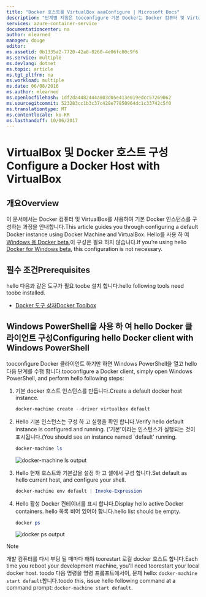 ```yaml
---
title: "Docker 호스트를 VirtualBox aaaConfigure | Microsoft Docs"
description: "단계별 지침은 tooconfigure 기본 Docker는 Docker 컴퓨터 및 VirtualBox 사용 하 여 인스턴스"
services: azure-container-service
documentationcenter: na
author: mlearned
manager: douge
editor: 
ms.assetid: 0b1335a2-7720-42a8-8260-4e06fc00c9f6
ms.service: multiple
ms.devlang: dotnet
ms.topic: article
ms.tgt_pltfrm: na
ms.workload: multiple
ms.date: 06/08/2016
ms.author: mlearned
ms.openlocfilehash: 1df2da4482444a803d05e413e019edcc57269062
ms.sourcegitcommit: 523283cc1b3c37c428e77850964dc1c33742c5f0
ms.translationtype: MT
ms.contentlocale: ko-KR
ms.lasthandoff: 10/06/2017
---
```

# <a name="configure-a-docker-host-with-virtualbox"></a><span data-ttu-id="6ce97-103">VirtualBox 및 Docker 호스트 구성</span><span class="sxs-lookup"><span data-stu-id="6ce97-103">Configure a Docker Host with VirtualBox</span></span>
## <a name="overview"></a><span data-ttu-id="6ce97-104">개요</span><span class="sxs-lookup"><span data-stu-id="6ce97-104">Overview</span></span>
<span data-ttu-id="6ce97-105">이 문서에서는 Docker 컴퓨터 및 VirtualBox를 사용하여 기본 Docker 인스턴스를 구성하는 과정을 안내합니다.</span><span class="sxs-lookup"><span data-stu-id="6ce97-105">This article guides you through configuring a default Docker instance using Docker Machine and VirtualBox.</span></span> <span data-ttu-id="6ce97-106">Hello를 사용 하 여 [Windows 용 Docker beta](http://beta.docker.com/),이 구성은 필요 하지 않습니다.</span><span class="sxs-lookup"><span data-stu-id="6ce97-106">If you’re using hello [Docker for Windows beta](http://beta.docker.com/), this configuration is not necessary.</span></span>

## <a name="prerequisites"></a><span data-ttu-id="6ce97-107">필수 조건</span><span class="sxs-lookup"><span data-stu-id="6ce97-107">Prerequisites</span></span>
<span data-ttu-id="6ce97-108">hello 다음과 같은 도구가 필요 toobe 설치 합니다.</span><span class="sxs-lookup"><span data-stu-id="6ce97-108">hello following tools need toobe installed.</span></span>

* [<span data-ttu-id="6ce97-109">Docker 도구 상자</span><span class="sxs-lookup"><span data-stu-id="6ce97-109">Docker Toolbox</span></span>](https://www.docker.com/products/overview#/docker_toolbox)

## <a name="configuring-hello-docker-client-with-windows-powershell"></a><span data-ttu-id="6ce97-110">Windows PowerShell을 사용 하 여 hello Docker 클라이언트 구성</span><span class="sxs-lookup"><span data-stu-id="6ce97-110">Configuring hello Docker client with Windows PowerShell</span></span>
<span data-ttu-id="6ce97-111">tooconfigure Docker 클라이언트 하기만 하면 Windows PowerShell을 열고 hello 다음 단계를 수행 합니다.</span><span class="sxs-lookup"><span data-stu-id="6ce97-111">tooconfigure a Docker client, simply open Windows PowerShell, and perform hello following steps:</span></span>

1. <span data-ttu-id="6ce97-112">기본 docker 호스트 인스턴스를 만듭니다.</span><span class="sxs-lookup"><span data-stu-id="6ce97-112">Create a default docker host instance.</span></span>
   
    ```PowerShell
    docker-machine create --driver virtualbox default
    ```
2. <span data-ttu-id="6ce97-113">Hello 기본 인스턴스는 구성 하 고 실행을 확인 합니다.</span><span class="sxs-lookup"><span data-stu-id="6ce97-113">Verify hello default instance is configured and running.</span></span> <span data-ttu-id="6ce97-114">('기본'이라는 인스턴스가 실행되는 것이 표시됩니다.</span><span class="sxs-lookup"><span data-stu-id="6ce97-114">(You should see an instance named \`default' running.</span></span>
   
    ```PowerShell
    docker-machine ls 
    ```
   
    ![docker-machine ls output][0]
3. <span data-ttu-id="6ce97-116">Hello 현재 호스트와 기본값을 설정 하 고 셸에서 구성 합니다.</span><span class="sxs-lookup"><span data-stu-id="6ce97-116">Set default as hello current host, and configure your shell.</span></span>
   
    ```PowerShell
    docker-machine env default | Invoke-Expression
    ```
4. <span data-ttu-id="6ce97-117">Hello 활성 Docker 컨테이너를 표시 합니다.</span><span class="sxs-lookup"><span data-stu-id="6ce97-117">Display hello active Docker containers.</span></span> <span data-ttu-id="6ce97-118">hello 목록 비어 있어야 합니다.</span><span class="sxs-lookup"><span data-stu-id="6ce97-118">hello list should be empty.</span></span>
   
    ```PowerShell
    docker ps
    ```
   
    ![docker ps output][1]

> [!NOTE]
> <span data-ttu-id="6ce97-120">개발 컴퓨터를 다시 부팅 될 때마다 해야 toorestart 로컬 docker 호스트 합니다.</span><span class="sxs-lookup"><span data-stu-id="6ce97-120">Each time you reboot your development machine, you’ll need toorestart your local docker host.</span></span>
> <span data-ttu-id="6ce97-121">toodo 다음 명령을 명령 프롬프트에서이, 문제 hello: `docker-machine start default`합니다.</span><span class="sxs-lookup"><span data-stu-id="6ce97-121">toodo this, issue hello following command at a command prompt: `docker-machine start default`.</span></span>
> 
> 

[0]: ./media/vs-azure-tools-docker-setup/docker-machine-ls.png
[1]: ./media/vs-azure-tools-docker-setup/docker-ps.png
